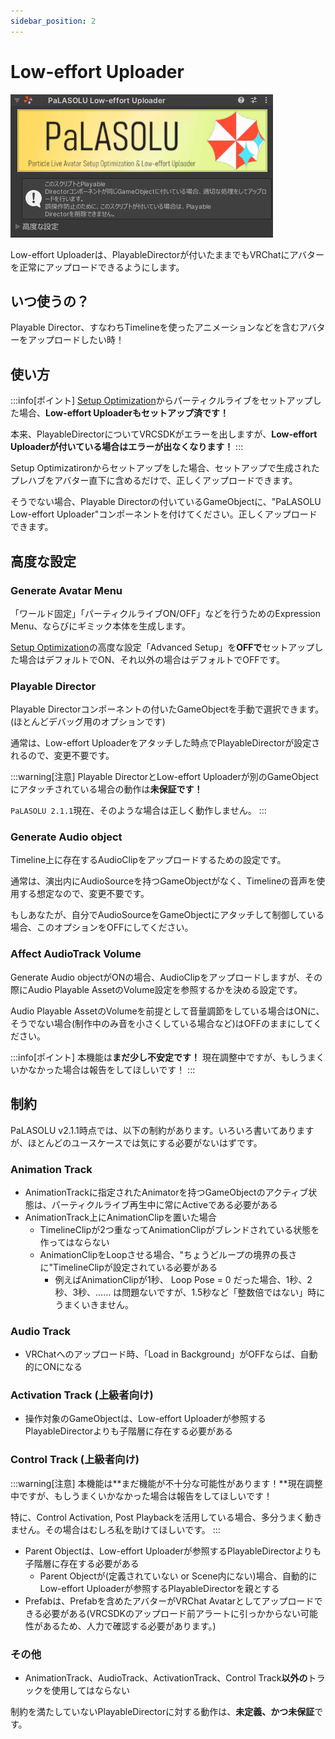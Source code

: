```yaml
---
sidebar_position: 2
---
```


# Low-effort Uploader

![Low-effort Uploader](../img/PaLASOLU_LoweffortUploader.png)

Low-effort Uploaderは、PlayableDirectorが付いたままでもVRChatにアバターを正常にアップロードできるようにします。

## いつ使うの？
Playable Director、すなわちTimelineを使ったアニメーションなどを含むアバターをアップロードしたい時！

## 使い方
:::info[ポイント]
[Setup Optimization](SetupOptimization)からパーティクルライブをセットアップした場合、**Low-effort Uploaderもセットアップ済です！**

本来、PlayableDirectorについてVRCSDKがエラーを出しますが、**Low-effort Uploaderが付いている場合はエラーが出なくなります！**
:::

Setup Optimizatironからセットアップをした場合、セットアップで生成されたプレハブをアバター直下に含めるだけで、正しくアップロードできます。

そうでない場合、Playable Directorの付いているGameObjectに、"PaLASOLU Low-effort Uploader"コンポーネントを付けてください。正しくアップロードできます。

## 高度な設定

### Generate Avatar Menu
「ワールド固定」「パーティクルライブON/OFF」などを行うためのExpression Menu、ならびにギミック本体を生成します。

[Setup Optimization](SetupOptimization)の高度な設定「Advanced Setup」を**OFFで**セットアップした場合はデフォルトでON、それ以外の場合はデフォルトでOFFです。

### Playable Director
Playable Directorコンポーネントの付いたGameObjectを手動で選択できます。(ほとんどデバッグ用のオプションです)

通常は、Low-effort Uploaderをアタッチした時点でPlayableDirectorが設定されるので、変更不要です。

:::warning[注意]
Playable DirectorとLow-effort Uploaderが別のGameObjectにアタッチされている場合の動作は**未保証です！**

`PaLASOLU 2.1.1`現在、そのような場合は正しく動作しません。
:::

### Generate Audio object
Timeline上に存在するAudioClipをアップロードするための設定です。

通常は、演出内にAudioSourceを持つGameObjectがなく、Timelineの音声を使用する想定なので、変更不要です。

もしあなたが、自分でAudioSourceをGameObjectにアタッチして制御している場合、このオプションをOFFにしてください。

### Affect AudioTrack Volume
Generate Audio objectがONの場合、AudioClipをアップロードしますが、その際にAudio Playable AssetのVolume設定を参照するかを決める設定です。

Audio Playable AssetのVolumeを前提として音量調節をしている場合はONに、そうでない場合(制作中のみ音を小さくしている場合など)はOFFのままにしてください。

:::info[ポイント]
本機能は**まだ少し不安定です！** 現在調整中ですが、もしうまくいかなかった場合は報告をしてほしいです！
:::

## 制約
PaLASOLU v2.1.1時点では、以下の制約があります。いろいろ書いてありますが、ほとんどのユースケースでは気にする必要がないはずです。

### Animation Track
- AnimationTrackに指定されたAnimatorを持つGameObjectのアクティブ状態は、パーティクルライブ再生中に常にActiveである必要がある
- AnimationTrack上にAnimationClipを置いた場合
  - TimelineClipが2つ重なってAnimationClipがブレンドされている状態を作ってはならない
  - AnimationClipをLoopさせる場合、"ちょうどループの境界の長さに"TimelineClipが設定されている必要がある
    - 例えばAnimationClipが1秒、 Loop Pose = 0 だった場合、1秒、2秒、3秒、…… は問題ないですが、1.5秒など「整数倍ではない」時にうまくいきません。
  
### Audio Track
- VRChatへのアップロード時、「Load in Background」がOFFならば、自動的にONになる

### Activation Track (上級者向け)
- 操作対象のGameObjectは、Low-effort Uploaderが参照するPlayableDirectorよりも子階層に存在する必要がある

### Control Track (上級者向け)
:::warning[注意]
本機能は**まだ機能が不十分な可能性があります！**現在調整中ですが、もしうまくいかなかった場合は報告をしてほしいです！

特に、Control Activation, Post Playbackを活用している場合、多分うまく動きません。その場合はむしろ私を助けてほしいです。
:::
- Parent Objectは、Low-effort Uploaderが参照するPlayableDirectorよりも子階層に存在する必要がある
  - Parent Objectが(定義されていない or Scene内にない)場合、自動的にLow-effort Uploaderが参照するPlayableDirectorを親とする
- Prefabは、Prefabを含めたアバターがVRChat Avatarとしてアップロードできる必要がある(VRCSDKのアップロード前アラートに引っかからない可能性があるため、人力で確認する必要があります。)

### その他
- AnimationTrack、AudioTrack、ActivationTrack、Control Track**以外の**トラックを使用してはならない

制約を満たしていないPlayableDirectorに対する動作は、**未定義、かつ未保証**です。